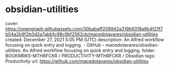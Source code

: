 # obsidian-utilities

cover: https://opengraph.githubassets.com/30babaff208942a319b6318a8b4f21f7b04a2b9f2b0d2a7abb1c98c9bf2562cb/macedotavares/obsidian-utilities
created: December 27, 2021 5:05 PM (UTC)
description: An Alfred workflow focusing on quick entry and logging. - GitHub - macedotavares/obsidian-utilities: An Alfred workflow focusing on quick entry and logging.
folder: BOOKMRKS-MTHRFCKR / PRODUCTIVITY-MTHRFCKR / Obsidian
tags: Productivity
url: https://github.com/macedotavares/obsidian-utilities